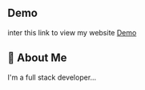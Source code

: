 
## Demo
inter this link to view my website 
[Demo](https://https://rami-alfarai.github.io/test-lec8/)


## 🚀 About Me
I'm a full stack developer...

